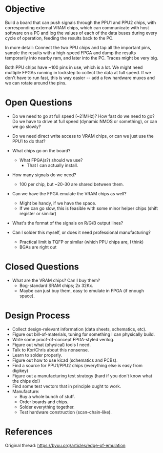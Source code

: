 # Objective

Build a board that can push signals through the PPU1 and PPU2 chips, with
corresponding external VRAM chips, which can communicate with host software on
a PC and log the values of each of the data buses during every cycle of
operation, feeding the results back to the PC.

In more detail: Connect the two PPU chips and tap all the important pins,
sample the results with a high-speed FPGA and dump the results temporarily into nearby ram, and later into the PC.  Traces might be very big.

Both PPU chips have ~100 pins in use, which is a lot.  We might need multiple
FPGAs running in lockstep to collect the data at full speed.  If we don't have
to run fast, this is way easier -- add a few hardware muxes and we can rotate
around the pins.

# Open Questions

* Do we need to go at full speed (~21MHz)? How fast do we need to go?  Do we have to drive at full speed (dynamic NMOS or something), or can we go slowly?

* Do we need direct write access to VRAM chips, or can we just use the PPU1 to do that?

* What chips go on the board?
  * What FPGA(s?) should we use?
    * That I can actually install.

* How many signals do we need?
  * 100 per chip, but ~20-30 are shared between them.

* Can we have the FPGA emulate the VRAM chips as well?
  * Might be handy, if we have the space.
  * If we can go slow, this is feasible with some minor helper chips (shift register or similar)

* What's the format of the signals on R/G/B output lines?

* Can I solder this myself, or does it need professional manufacturing?
  * Practical limit is TQFP or similar (which PPU chips are, I think)
  * BGAs are right out

# Closed Questions
* What are the VRAM chips?  Can I buy them?
  * Bog-standard SRAM chips; 2x 32Kx.
  * Maybe can just buy them, easy to emulate in FPGA (if enough space).

# Design Process

* Collect design-relevant information (data sheets, schematics, etc).
* Figure out bill-of-materials, tuning for something I can physically build.
* Write some proof-of-concept FPGA-styled verilog.
* Figure out what (physical) tools I need.
* Talk to Kor/Chris about this nonsense.
* Learn to solder properly.
* Figure out how to use kicad (schematics and PCBs).
* Find a source for PPU1/PPU2 chips (everything else is easy from digikey)
* Figure out a manufacturing test strategy (hard if you don't know what the chips do!)
* Find some test vectors that in principle ought to work.
* Manufacture:
  * Buy a whole bunch of stuff.
  * Order boards and chips.
  * Solder everything together.
  * Test hardware construction (scan-chain-like).


# References

Original thread: https://byuu.org/articles/edge-of-emulation


